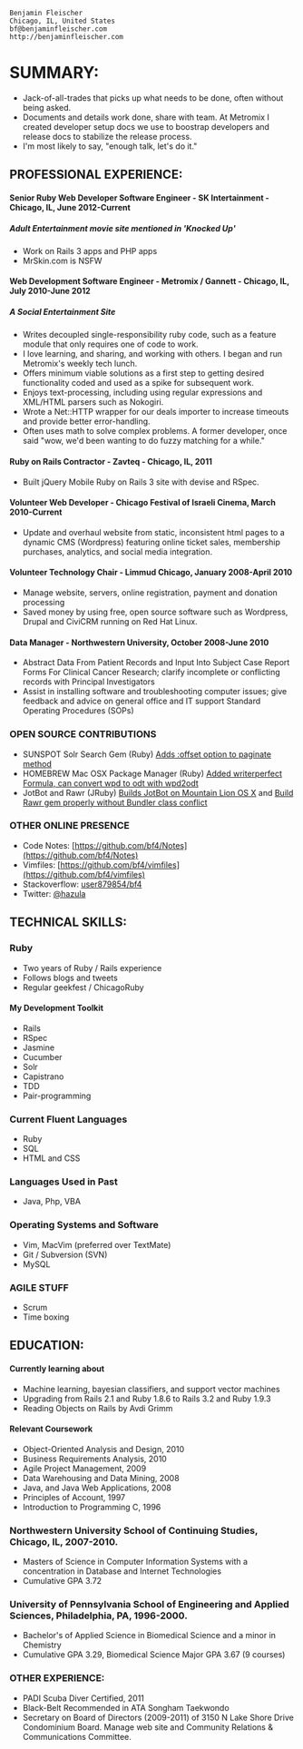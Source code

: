     Benjamin Fleischer
    Chicago, IL, United States
    bf@benjaminfleischer.com
    http://benjaminfleischer.com


SUMMARY:
============

* Jack-of-all-trades that picks up what needs to be done, often without being asked.
* Documents and details work done, share with team.  At Metromix I created developer setup docs we use to boostrap developers and release docs to stabilize the release process.
* I'm most likely to say, "enough talk, let's do it."

## PROFESSIONAL EXPERIENCE:

#### Senior Ruby Web Developer Software Engineer - SK Intertainment - Chicago, IL, June 2012-Current
##### Adult Entertainment movie site mentioned in 'Knocked Up'
* Work on Rails 3 apps and PHP apps
* MrSkin.com is NSFW

#### Web Development Software Engineer - Metromix / Gannett - Chicago, IL, July 2010-June 2012
##### A Social Entertainment Site
* Writes decoupled single-responsibility ruby code, such as a feature module that only requires one of code to work.
* I love learning, and sharing, and working with others.  I began and run Metromix's weekly tech lunch.
* Offers minimum viable solutions as a first step to getting desired functionality coded and used as a spike for subsequent work.
* Enjoys text-processing, including using regular expressions and XML/HTML parsers such as Nokogiri.
* Wrote a Net::HTTP wrapper for our deals importer to increase timeouts and provide better error-handling.
* Often uses math to solve complex problems.  A former developer, once said "wow, we'd been wanting to do fuzzy matching for a while."

#### Ruby on Rails Contractor - Zavteq - Chicago, IL, 2011
* Built jQuery Mobile Ruby on Rails 3 site with devise and RSpec.

#### Volunteer Web Developer - Chicago Festival of Israeli Cinema, March 2010-Current
* Update and overhaul website from static, inconsistent html pages to a dynamic CMS (Wordpress) featuring online ticket sales, membership purchases, analytics, and social media integration.

#### Volunteer Technology Chair - Limmud Chicago, January 2008-April 2010
* Manage website, servers, online registration, payment and donation processing
* Saved money by using free, open source software such as Wordpress, Drupal and CiviCRM running on Red Hat Linux.

#### Data Manager - Northwestern University, October 2008-June 2010
* Abstract Data From Patient Records and Input Into Subject Case Report Forms For Clinical Cancer Research; clarify incomplete or conflicting records with Principal Investigators
* Assist in installing software and troubleshooting computer issues; give feedback and advice on general office and IT support Standard Operating Procedures (SOPs)

### OPEN SOURCE CONTRIBUTIONS

* SUNSPOT Solr Search Gem (Ruby) [Adds :offset option to paginate method](https://github.com/sunspot/sunspot/commit/2a99fd395a49f4137fd4d2ced0610367ecabf4fe)
* HOMEBREW Mac OSX Package Manager (Ruby) [Added writerperfect Formula, can convert wpd to odt with wpd2odt](https://github.com/mxcl/homebrew/pull/4917)
* JotBot and Rawr  (JRuby) [Builds JotBot on Mountain Lion OS X](https://github.com/Neurogami/JotBot/pulls) and [Build Rawr gem properly without Bundler class conflict](https://github.com/rawr/rawr/pull/18)

### OTHER ONLINE PRESENCE

* Code Notes:  [https://github.com/bf4/Notes](https://github.com/bf4/Notes)
* Vimfiles: [https://github.com/bf4/vimfiles](https://github.com/bf4/vimfiles)
* Stackoverflow: [user879854/bf4](http://stackoverflow.com/users/879854/bf4)
* Twitter: [@hazula](https://twitter.com/#!/hazula)

## TECHNICAL SKILLS:
### Ruby
* Two years of Ruby / Rails experience
* Follows blogs and tweets
* Regular geekfest / ChicagoRuby

#### My Development Toolkit
* Rails
* RSpec
* Jasmine
* Cucumber
* Solr
* Capistrano
* TDD
* Pair-programming

### Current Fluent Languages
* Ruby
* SQL
* HTML and CSS

### Languages Used in Past
* Java, Php, VBA

### Operating Systems and Software
* Vim, MacVim (preferred over TextMate)
* Git / Subversion (SVN)
* MySQL

### AGILE STUFF
* Scrum
* Time boxing

## EDUCATION:

#### Currently learning about
* Machine learning, bayesian classifiers, and support vector machines
* Upgrading from Rails 2.1 and Ruby 1.8.6 to Rails 3.2 and Ruby 1.9.3
* Reading Objects on Rails by Avdi Grimm

#### Relevant Coursework
* Object-Oriented Analysis and Design, 2010
* Business Requirements Analysis, 2010
* Agile Project Management, 2009
* Data Warehousing and Data Mining, 2008
* Java, and Java Web Applications, 2008
* Principles of Account, 1997
* Introduction to Programming C, 1996

### Northwestern University School of Continuing Studies, Chicago, IL, 2007-2010.
* Masters of Science in Computer Information Systems with a concentration in Database and Internet Technologies
* Cumulative GPA 3.72

### University of Pennsylvania School of Engineering and Applied Sciences, Philadelphia, PA, 1996-2000.
* Bachelor's of Applied Science in Biomedical Science and a minor in Chemistry
* Cumulative GPA 3.29, Biomedical Science Major GPA 3.67 (9 courses)

### OTHER EXPERIENCE:
* PADI Scuba Diver Certified, 2011
* Black-Belt Recommended in ATA Songham Taekwondo
* Secretary on Board of Directors (2009-2011) of 3150 N Lake Shore Drive Condominium Board.  Manage web site and Community Relations & Communications Committee.